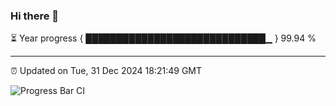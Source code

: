 ### Hi there 👋

⏳ Year progress { █████████████████████████████▁ } 99.94 %

---

⏰ Updated on Tue, 31 Dec 2024 18:21:49 GMT

![Progress Bar CI](https://github.com/liununu/liununu/workflows/Progress%20Bar%20CI/badge.svg)
